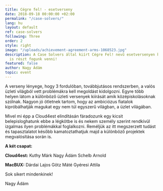 ```yaml
---
title: Cégre fel! - esetverseny
date: 2018-09-18 00:00:00 +02:00
permalink: "/case-solvers/"
lang: hu
layout: default
ref: case-solvers
following: Three
order: 2
style: right
image: "/uploads/achievement-agreement-arms-1068523.jpg"
description: A Case Solvers által kiírt Cégre Fel! nevű esetversenyen két csapattal
  is részt fogunk venni!
featured: false
author: Nagy Ádám
topic: event
---
```


A verseny lényege, hogy 3 fordulóban,
továbbjutásos rendszerben, a valós üzleti világból vett problémákra kell megoldást kidolgozni. Egyre több helyen látom a különböző üzleti versenyek
kiírását amik középiskolásoknak szólnak. Nagyon jó ötletnek tartom, hogy az ambiciózus fiatalok kipróbálhatják magukat egy nem túl egyszerű
világban, a üzlet világában.

Mivel mi épp a Cloud4est elindításán fáradozunk egy kicsit belepisloghatunk ebbe a légkötbe is és nekem személy szerint
rendkívül izgalmas ilyen problémákkal foglalkozni. Reméljük az itt megszerzett tudást és tapasztalatot később kamatoztathatjuk majd a különböző projektek megvalósítása során is.

**A két csapat:**

**Cloud4est:**
  Kuthy Márk
  Nagy Ádám
  Schelb Arnold

**MacBUX:**
  Dárdai Lajos
  Götz Máté
  Gyéresi Attila

Sok sikert mindenkinek!

Nagy Ádám
